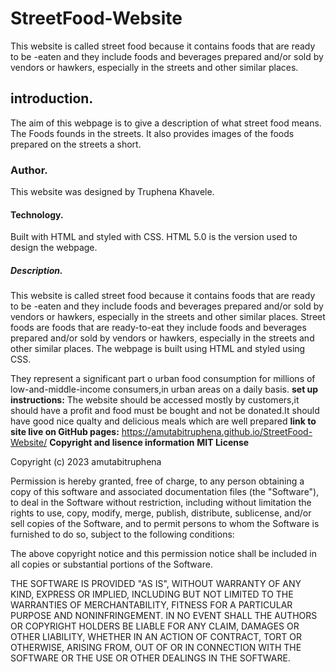 # StreetFood-Website
This website is called street food because it contains foods that are ready to be -eaten and  they include foods and beverages prepared and/or sold by vendors or hawkers, especially in the streets and other similar places.
## introduction.
The aim of this webpage is to give a description of what street food means.
The Foods founds in the streets.
It also provides images of the foods prepared on the streets a short.
### Author.
This website was designed by Truphena Khavele.
#### Technology.
Built with HTML and styled with CSS.
HTML 5.0 is the version used to design the webpage.
##### Description.
This website is called street food because it contains foods that are ready to be -eaten and  they include foods and beverages prepared and/or sold by vendors or hawkers, especially in the streets and other similar places. Street foods are foods that are ready-to-eat they include foods and beverages prepared and/or sold by vendors or hawkers, especially in the streets and other similar places. 
The webpage is built using HTML and styled using CSS.

They represent a significant part o urban food consumption for millions of low-and-middle-income consumers,in urban areas on a daily basis.
**set up instructions:** The website should be accessed mostly by customers,it should have a profit and food must be bought and not be donated.It should have good nice qualty and delicious meals which are well prepared
**link to site live on GitHub pages:** https://amutabitruphena.github.io/StreetFood-Website/
**Copyright and lisence information**
**MIT License**

Copyright (c) 2023 amutabitruphena

Permission is hereby granted, free of charge, to any person obtaining a copy
of this software and associated documentation files (the "Software"), to deal
in the Software without restriction, including without limitation the rights
to use, copy, modify, merge, publish, distribute, sublicense, and/or sell
copies of the Software, and to permit persons to whom the Software is
furnished to do so, subject to the following conditions:

The above copyright notice and this permission notice shall be included in all
copies or substantial portions of the Software.

THE SOFTWARE IS PROVIDED "AS IS", WITHOUT WARRANTY OF ANY KIND, EXPRESS OR
IMPLIED, INCLUDING BUT NOT LIMITED TO THE WARRANTIES OF MERCHANTABILITY,
FITNESS FOR A PARTICULAR PURPOSE AND NONINFRINGEMENT. IN NO EVENT SHALL THE
AUTHORS OR COPYRIGHT HOLDERS BE LIABLE FOR ANY CLAIM, DAMAGES OR OTHER
LIABILITY, WHETHER IN AN ACTION OF CONTRACT, TORT OR OTHERWISE, ARISING FROM,
OUT OF OR IN CONNECTION WITH THE SOFTWARE OR THE USE OR OTHER DEALINGS IN THE
SOFTWARE.

